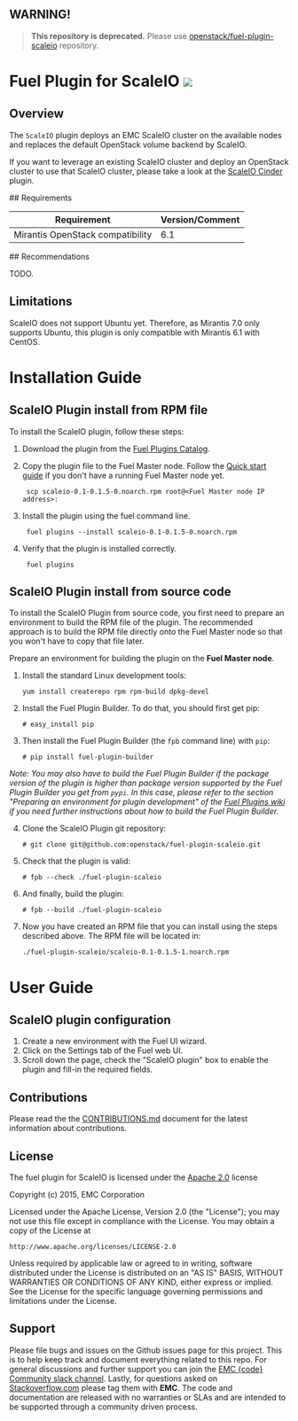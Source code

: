 ## WARNING!
> **This repository is deprecated.** Please use [openstack/fuel-plugin-scaleio](https://github.com/openstack/fuel-plugin-scaleio) repository.


# Fuel Plugin for ScaleIO <a href="http://buildserver.emccode.com/viewType.html?-buildTypeId=FuelPluginsForScaleIO_FuelPluginScaleio&guest=1"><img src="http://buildserver.emccode.com/app/rest/builds/buildType:(id:FuelPluginsForScaleIO_FuelPluginScaleio)/statusIcon"/></a>

## Overview

The `ScaleIO` plugin deploys an EMC ScaleIO cluster on the available nodes and replaces the default OpenStack volume backend by ScaleIO.

If you want to leverage an existing ScaleIO cluster and deploy an OpenStack cluster to use that ScaleIO cluster, please take a look at the [ScaleIO Cinder](https://github.com/openstack/fuel-plugin-scaleio-cinder) plugin.



## Requirements

| Requirement                      | Version/Comment |
|----------------------------------|-----------------|
| Mirantis OpenStack compatibility | 6.1             |


## Recommendations

TODO.

## Limitations

ScaleIO does not support Ubuntu yet. Therefore, as Mirantis 7.0 only supports Ubuntu, this plugin is only compatible with Mirantis 6.1 with CentOS.


# Installation Guide

## ScaleIO Plugin install from RPM file

To install the ScaleIO plugin, follow these steps:

1. Download the plugin from the [Fuel Plugins Catalog](https://software.mirantis.com/download-mirantis-openstack-fuel-plug-ins/).
2. Copy the plugin file to the Fuel Master node. Follow the [Quick start guide](https://software.mirantis.com/quick-start/) if you don't have a running Fuel Master node yet.

        scp scaleio-0.1-0.1.5-0.noarch.rpm root@<Fuel Master node IP address>:

3. Install the plugin using the fuel command line.

        fuel plugins --install scaleio-0.1-0.1.5-0.noarch.rpm

4. Verify that the plugin is installed correctly.

        fuel plugins

## ScaleIO Plugin install from source code

To install the ScaleIO Plugin from source code, you first need to prepare an environment to build the RPM file of the plugin. The recommended approach is to build the RPM file directly onto the Fuel Master node so that you won't have to copy that file later.

Prepare an environment for building the plugin on the **Fuel Master node**.

1. Install the standard Linux development tools:
    ```
    yum install createrepo rpm rpm-build dpkg-devel
    ```

2. Install the Fuel Plugin Builder. To do that, you should first get pip:

    ```
    # easy_install pip
    ```

3. Then install the Fuel Plugin Builder (the `fpb` command line) with `pip`:

    ```
    # pip install fuel-plugin-builder
    ```

*Note: You may also have to build the Fuel Plugin Builder if the package version of the
plugin is higher than package version supported by the Fuel Plugin Builder you get from `pypi`.
In this case, please refer to the section "Preparing an environment for plugin development"
of the [Fuel Plugins wiki](https://wiki.openstack.org/wiki/Fuel/Plugins) if you
need further instructions about how to build the Fuel Plugin Builder.*

4. Clone the ScaleIO Plugin git repository:

    ```
    # git clone git@github.com:openstack/fuel-plugin-scaleio.git
    ```

5. Check that the plugin is valid:

    ```
    # fpb --check ./fuel-plugin-scaleio
    ```

6. And finally, build the plugin:

    ```
    # fpb --build ./fuel-plugin-scaleio
    ```

7. Now you have created an RPM file that you can install using the steps described above. The RPM file will be located in:

    ```
    ./fuel-plugin-scaleio/scaleio-0.1-0.1.5-1.noarch.rpm
    ```

# User Guide

## ScaleIO plugin configuration

1. Create a new environment with the Fuel UI wizard.
2. Click on the Settings tab of the Fuel web UI.
3. Scroll down the page, check the "ScaleIO plugin" box to  enable the plugin and fill-in the required fields.


## Contributions

Please read the the [CONTRIBUTIONS.md](CONTRIBUTIONS.md) document for the latest information about contributions.

## License

The fuel plugin for ScaleIO is licensed under the  [Apache 2.0](http://www.apache.org/licenses/LICENSE-2.0") license

Copyright (c) 2015, EMC Corporation

Licensed under the Apache License, Version 2.0 (the "License");
you may not use this file except in compliance with the License.
You may obtain a copy of the License at

    http://www.apache.org/licenses/LICENSE-2.0

Unless required by applicable law or agreed to in writing, software
distributed under the License is distributed on an "AS IS" BASIS,
WITHOUT WARRANTIES OR CONDITIONS OF ANY KIND, either express or implied.
See the License for the specific language governing permissions and
limitations under the License.

## Support

Please file bugs and issues on the Github issues page for this project. This is to help keep track and document everything related to this repo. For general discussions and further support you can join the [EMC {code} Community slack channel](http://community.emccode.com/). Lastly, for questions asked on [Stackoverflow.com](https://stackoverflow.com) please tag them with **EMC**. The code and documentation are released with no warranties or SLAs and are intended to be supported through a community driven process.
